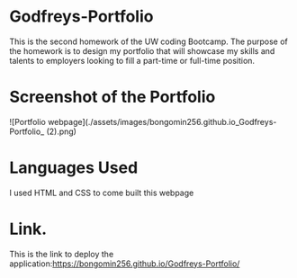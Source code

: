 # Godfreys-Portfolio

This is the second homework of the UW coding Bootcamp. The purpose of the homework is to design my portfolio that will showcase my skills and talents to employers looking to fill a part-time or full-time position.

# Screenshot of the Portfolio
![Portfolio webpage](./assets/images/bongomin256.github.io_Godfreys-Portfolio_ (2).png)

# Languages Used
I used HTML and CSS to come built this webpage
# Link.
This is the link to deploy the application:https://bongomin256.github.io/Godfreys-Portfolio/